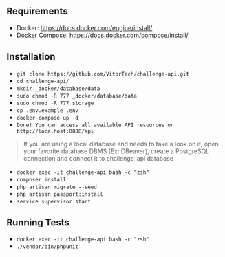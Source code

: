 
## Requirements

-   Docker: https://docs.docker.com/engine/install/
-   Docker Compose: https://docs.docker.com/compose/install/

## Installation

-   `git clone https://github.com/VitorTech/challenge-api.git`
-   `cd challenge-api/`
-   `mkdir _docker/database/data`
-   `sudo chmod -R 777 _docker/database/data`
-   `sudo chmod -R 777 storage`
-   `cp .env.example .env`
-   `docker-compose up -d`
-   `Done! You can access all available API resources on http://localhost:8888/api`

> If you are using a local database and needs to take a look on it, open your favorite database DBMS (Ex: DBeaver), create a PostgreSQL connection and connect it to challenge_api database

-   `docker exec -it challenge-api bash -c "zsh"`
-   `composer install`
-   `php artisan migrate --seed`
-   `php artisan passport:install`
-   `service supervisor start`

## Running Tests

-   `docker exec -it challenge-api bash -c "zsh"`
-  `./vendor/bin/phpunit`
